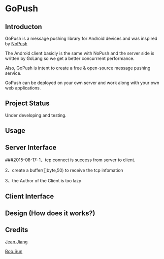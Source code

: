 # GoPush
## Introducton

GoPush is a message pushing library for Android devices and was inspired by [NoPush](https://github.com/SpongeBobSun/NoPush)

The Android client basicly is the same with NoPush and the server side is written by GoLang so we get a better concurrrent performance.

Also, GoPush is intent to create a free & open-source message pushing service.

GoPush can be deployed on your own server and work along with your own web applications.

## Project Status
Under developing and testing.

## Usage
## Server Interface
###2015-08-17:
1、tcp connect is success from server to client.

2、create a buffer([]byte,50) to receive the tcp infomation

3、the Author of the Client is too lazy
## Client Interface
## Design (How does it works?)
## Credits
[Jean.Jiang](https://github.com/JiangXuanYi)

[Bob.Sun](https://github.com/SpongeBobSun)




